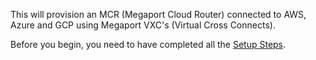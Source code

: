 This will provision an MCR (Megaport Cloud Router) connected to AWS, Azure and GCP using Megaport VXC's (Virtual Cross Connects).

Before you begin, you need to have completed all the [Setup Steps](/wiki#setup-steps).
